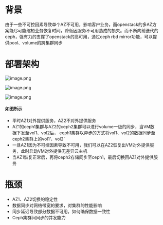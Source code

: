 # 背景
由于一些不可控因素导致单个AZ不可用，影响客户业务，而openstack的多AZ方案能尽可能缩短业务恢复时间，降低因服务不可用造成的损失。而不断向前迭代的ceph，强有力的支撑了openstack的高可用，通过ceph rbd mirror功能，可以提供pool、volume的跨集群同步
# 部署架构
![image.png](https://github.com/jwongzblog/myblog/blob/master/image/multi-az1.png)

![image.png](https://github.com/jwongzblog/myblog/blob/master/image/multi-az2.png)

![image.png](https://github.com/jwongzblog/myblog/blob/master/image/multi-az3.png)
#### 如图所示
- 平时AZ1对外提供服务，AZ2不对外提供服务
- AZ1的ceph1集群与AZ2的ceph2集群可以进行volume一级的同步，当VM数据下发至vol1、vol2后， ceph1集群以异步的方式将vol1、vol2的数据同步至ceph2集群上的vol1’、vol2’
- 一旦AZ1因为不可控因素导致不可用，我们可以在AZ2恢复出VM对外提供服务，此时启动VM对外提供无差异云主机
- 当AZ1恢复正常后，再将ceph2存储同步至ceph1，最后切换回AZ1对外提供服务

# 瓶颈
- AZ1、AZ2切换的稳定性
- 数据同步对网络带宽的要求，对集群的性能影响
- 同步延迟导致部分数据不可用，如何确保数据一致性
- Ceph集群间同步的并发能力

